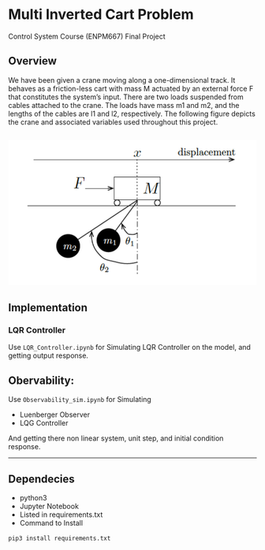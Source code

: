 # Multi Inverted Cart Problem
Control System Course (ENPM667) Final Project

## Overview
We have been given a crane moving along a one-dimensional track. It behaves as a
friction-less cart with mass M actuated by an external force F that constitutes the system’s input. There are two loads suspended from cables attached to the crane. The loads have mass m1 and m2, and the lengths of the cables are l1 and l2, respectively.
The following figure depicts the crane and associated variables used throughout this project.

![](data/Crane.png)
---
## Implementation
### LQR Controller
Use `LQR_Controller.ipynb` for Simulating LQR Controller on the model, and getting output response.
## Obervability:
Use `Observability_sim.ipynb` for Simulating
* Luenberger Observer
* LQG Controller

And getting there non linear system, unit step, and initial condition response.

---
## Dependecies
* python3
* Jupyter Notebook
* Listed in requirements.txt
* Command to Install
```
pip3 install requirements.txt
```
